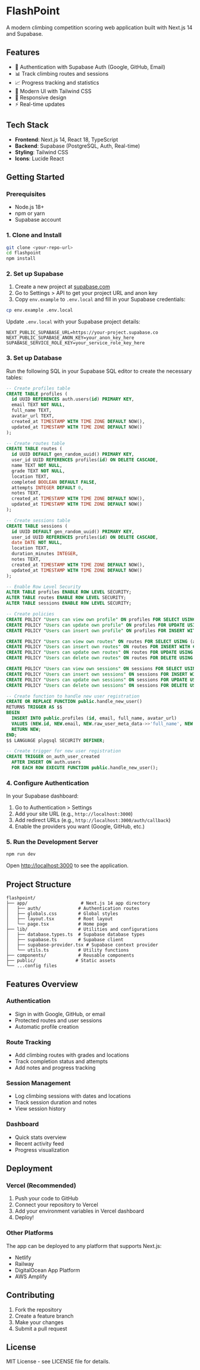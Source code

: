 # FlashPoint

A modern climbing competition scoring web application built with Next.js 14 and Supabase.

## Features

- 🔐 Authentication with Supabase Auth (Google, GitHub, Email)
- 📊 Track climbing routes and sessions
- 📈 Progress tracking and statistics
- 🎨 Modern UI with Tailwind CSS
- 📱 Responsive design
- ⚡ Real-time updates

## Tech Stack

- **Frontend**: Next.js 14, React 18, TypeScript
- **Backend**: Supabase (PostgreSQL, Auth, Real-time)
- **Styling**: Tailwind CSS
- **Icons**: Lucide React

## Getting Started

### Prerequisites

- Node.js 18+ 
- npm or yarn
- Supabase account

### 1. Clone and Install

```bash
git clone <your-repo-url>
cd flashpoint
npm install
```

### 2. Set up Supabase

1. Create a new project at [supabase.com](https://supabase.com)
2. Go to Settings > API to get your project URL and anon key
3. Copy `env.example` to `.env.local` and fill in your Supabase credentials:

```bash
cp env.example .env.local
```

Update `.env.local` with your Supabase project details:
```
NEXT_PUBLIC_SUPABASE_URL=https://your-project.supabase.co
NEXT_PUBLIC_SUPABASE_ANON_KEY=your_anon_key_here
SUPABASE_SERVICE_ROLE_KEY=your_service_role_key_here
```

### 3. Set up Database

Run the following SQL in your Supabase SQL editor to create the necessary tables:

```sql
-- Create profiles table
CREATE TABLE profiles (
  id UUID REFERENCES auth.users(id) PRIMARY KEY,
  email TEXT NOT NULL,
  full_name TEXT,
  avatar_url TEXT,
  created_at TIMESTAMP WITH TIME ZONE DEFAULT NOW(),
  updated_at TIMESTAMP WITH TIME ZONE DEFAULT NOW()
);

-- Create routes table
CREATE TABLE routes (
  id UUID DEFAULT gen_random_uuid() PRIMARY KEY,
  user_id UUID REFERENCES profiles(id) ON DELETE CASCADE,
  name TEXT NOT NULL,
  grade TEXT NOT NULL,
  location TEXT,
  completed BOOLEAN DEFAULT FALSE,
  attempts INTEGER DEFAULT 0,
  notes TEXT,
  created_at TIMESTAMP WITH TIME ZONE DEFAULT NOW(),
  updated_at TIMESTAMP WITH TIME ZONE DEFAULT NOW()
);

-- Create sessions table
CREATE TABLE sessions (
  id UUID DEFAULT gen_random_uuid() PRIMARY KEY,
  user_id UUID REFERENCES profiles(id) ON DELETE CASCADE,
  date DATE NOT NULL,
  location TEXT,
  duration_minutes INTEGER,
  notes TEXT,
  created_at TIMESTAMP WITH TIME ZONE DEFAULT NOW(),
  updated_at TIMESTAMP WITH TIME ZONE DEFAULT NOW()
);

-- Enable Row Level Security
ALTER TABLE profiles ENABLE ROW LEVEL SECURITY;
ALTER TABLE routes ENABLE ROW LEVEL SECURITY;
ALTER TABLE sessions ENABLE ROW LEVEL SECURITY;

-- Create policies
CREATE POLICY "Users can view own profile" ON profiles FOR SELECT USING (auth.uid() = id);
CREATE POLICY "Users can update own profile" ON profiles FOR UPDATE USING (auth.uid() = id);
CREATE POLICY "Users can insert own profile" ON profiles FOR INSERT WITH CHECK (auth.uid() = id);

CREATE POLICY "Users can view own routes" ON routes FOR SELECT USING (auth.uid() = user_id);
CREATE POLICY "Users can insert own routes" ON routes FOR INSERT WITH CHECK (auth.uid() = user_id);
CREATE POLICY "Users can update own routes" ON routes FOR UPDATE USING (auth.uid() = user_id);
CREATE POLICY "Users can delete own routes" ON routes FOR DELETE USING (auth.uid() = user_id);

CREATE POLICY "Users can view own sessions" ON sessions FOR SELECT USING (auth.uid() = user_id);
CREATE POLICY "Users can insert own sessions" ON sessions FOR INSERT WITH CHECK (auth.uid() = user_id);
CREATE POLICY "Users can update own sessions" ON sessions FOR UPDATE USING (auth.uid() = user_id);
CREATE POLICY "Users can delete own sessions" ON sessions FOR DELETE USING (auth.uid() = user_id);

-- Create function to handle new user registration
CREATE OR REPLACE FUNCTION public.handle_new_user()
RETURNS TRIGGER AS $$
BEGIN
  INSERT INTO public.profiles (id, email, full_name, avatar_url)
  VALUES (NEW.id, NEW.email, NEW.raw_user_meta_data->>'full_name', NEW.raw_user_meta_data->>'avatar_url');
  RETURN NEW;
END;
$$ LANGUAGE plpgsql SECURITY DEFINER;

-- Create trigger for new user registration
CREATE TRIGGER on_auth_user_created
  AFTER INSERT ON auth.users
  FOR EACH ROW EXECUTE FUNCTION public.handle_new_user();
```

### 4. Configure Authentication

In your Supabase dashboard:

1. Go to Authentication > Settings
2. Add your site URL (e.g., `http://localhost:3000`)
3. Add redirect URLs (e.g., `http://localhost:3000/auth/callback`)
4. Enable the providers you want (Google, GitHub, etc.)

### 5. Run the Development Server

```bash
npm run dev
```

Open [http://localhost:3000](http://localhost:3000) to see the application.

## Project Structure

```
flashpoint/
├── app/                    # Next.js 14 app directory
│   ├── auth/              # Authentication routes
│   ├── globals.css        # Global styles
│   ├── layout.tsx         # Root layout
│   └── page.tsx           # Home page
├── lib/                   # Utilities and configurations
│   ├── database.types.ts  # Supabase database types
│   ├── supabase.ts        # Supabase client
│   ├── supabase-provider.tsx # Supabase context provider
│   └── utils.ts           # Utility functions
├── components/            # Reusable components
├── public/               # Static assets
└── ...config files
```

## Features Overview

### Authentication
- Sign in with Google, GitHub, or email
- Protected routes and user sessions
- Automatic profile creation

### Route Tracking
- Add climbing routes with grades and locations
- Track completion status and attempts
- Add notes and progress tracking

### Session Management
- Log climbing sessions with dates and locations
- Track session duration and notes
- View session history

### Dashboard
- Quick stats overview
- Recent activity feed
- Progress visualization

## Deployment

### Vercel (Recommended)

1. Push your code to GitHub
2. Connect your repository to Vercel
3. Add your environment variables in Vercel dashboard
4. Deploy!

### Other Platforms

The app can be deployed to any platform that supports Next.js:
- Netlify
- Railway
- DigitalOcean App Platform
- AWS Amplify

## Contributing

1. Fork the repository
2. Create a feature branch
3. Make your changes
4. Submit a pull request

## License

MIT License - see LICENSE file for details.
